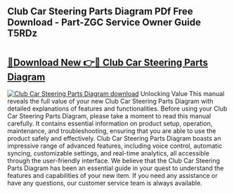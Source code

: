 ## Club Car Steering Parts Diagram PDf Free Download - Part-ZGC Service Owner Guide T5RDz

# <h2><a href="http://dfuajr4.blite.top/?on=Club+Car+Steering+Parts+Diagram">🔗Download New 👉🔴 Club Car Steering Parts Diagram</a></h2>

[![Club Car Steering Parts Diagram download](https://i.imgur.com/lujVjoI.png)](http://dfuajr4.blite.top/?on=Club+Car+Steering+Parts+Diagram)
Unlocking Value This manual reveals the full value of your new Club Car Steering Parts Diagram with detailed explanations of features and functionalities. Before using your Club Car Steering Parts Diagram, please take a moment to read this manual carefully. It contains essential information on product setup, operation, maintenance, and troubleshooting, ensuring that you are able to use the product safely and effectively. Club Car Steering Parts Diagram boasts an impressive range of advanced features, including voice control, automatic syncing, customizable settings, and real-time analytics, all accessible through the user-friendly interface. We believe that the Club Car Steering Parts Diagram has been an essential guide in your quest to understand the features and capabilities of your new item. If you need any assistance or have any questions, our customer service team is always available.
